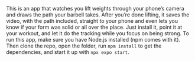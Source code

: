 This is an app that watches you lift weights through your phone’s camera and draws the path your barbell takes. After you’re done lifting, it saves the video, with the path included, straight to your phone and even lets you know if your form was solid or all over the place. Just install it, point it at your workout, and let it do the tracking  while you focus on being strong. To run this app, make sure you have Node.js installed (npm comes with it). Then clone the repo, open the folder, run `npm install` to get the dependencies, and start it up with `npx expo start`.
